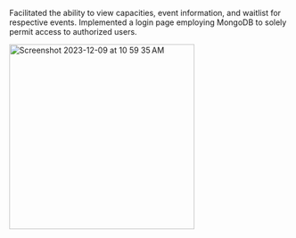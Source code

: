 Facilitated the ability to view capacities, event information, and waitlist for respective events.
Implemented a login page employing MongoDB to solely permit access to authorized users.


<img width="332" alt="Screenshot 2023-12-09 at 10 59 35 AM" src="https://github.com/waffy1901/campusDiscoveryService/assets/80718213/9d01dc12-296d-4e40-b03a-741810ccc7dd">

